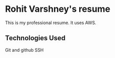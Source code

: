 # Rohit Varshney's resume
This is my professional resume. It uses AWS.

## Technologies Used

Git and github
SSH
